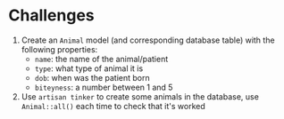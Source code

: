 # Challenges

1. Create an `Animal` model (and corresponding database table) with the following properties:
    - `name`: the name of the animal/patient
    - `type`: what type of animal it is
    - `dob`: when was the patient born
    - `biteyness`: a number between 1 and 5
1. Use `artisan tinker` to create some animals in the database, use `Animal::all()` each time to check that it's worked